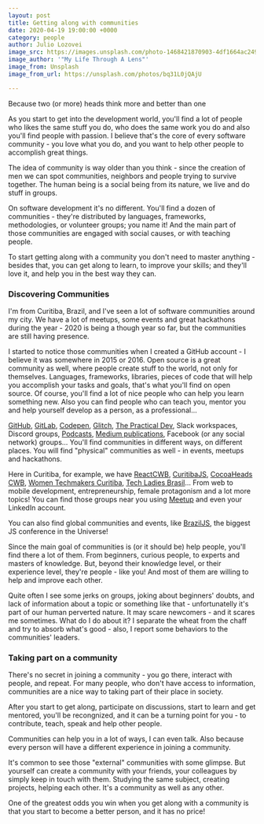 ```yaml
---
layout: post
title: Getting along with communities
date: 2020-04-19 19:00:00 +0000
category: people
author: Julio Lozovei
image_src: https://images.unsplash.com/photo-1468421870903-4df1664ac249?ixlib=rb-1.2.1&auto=format&fit=crop&w=3052&q=80
image_author: '"My Life Through A Lens"'
image_from: Unsplash
image_from_url: https://unsplash.com/photos/bq31L0jQAjU

---
```

Because two (or more) heads think more and better than one
<!--more-->
As you start to get into the development world, you'll find a lot of people who likes the same stuff you do, who does the same work you do and also you'll find people with passion. I believe that's the core of every software community - you love what you do, and you want to help other people to accomplish great things.

The idea of community is way older than you think - since the creation of men we can spot communities, neighbors and people trying to survive together. The human being is a social being from its nature, we live and do stuff in groups.

On software development it's no different. You'll find a dozen of communities - they're distributed by languages, frameworks, methodologies, or volunteer groups; you name it! And the main part of those communities are engaged with social causes, or with teaching people.

To start getting along with a community you don't need to master anything - besides that, you can get along to learn, to improve your skills; and they'll love it, and help you in the best way they can.

### Discovering Communities
I'm from Curitiba, Brazil, and I've seen a lot of software communities around my city. We have a lot of meetups, some events and great hackathons during the year - 2020 is being a though year so far, but the communities are still having presence.

I started to notice those communities when I created a GitHub account - I believe it was somewhere in 2015 or 2016. Open source is a great community as well, where people create stuff to the world, not only for themselves. Languages, frameworks, libraries, pieces of code that will help you accomplish your tasks and goals, that's what you'll find on open source. Of course, you'll find a lot of nice people who can help you learn something new. Also you can find people who can teach you, mentor you and help yourself develop as a person, as a professional...

[GitHub](https://github.com/explore), [GitLab](https://gitlab.com/explore), [Codepen](https://blog.codepen.io/), [Glitch](https://support.glitch.com/), [The Practical Dev](https://dev.to/), Slack workspaces, Discord groups, [Podcasts](https://www.reddit.com/r/learnprogramming/comments/8ievpz/good_programming_podcasts_on_spotify/), [Medium publications](https://medium.com/tag/software-development), Facebook (or any social network) groups... You'll find communities in different ways, on different places. You will find "physical" communities as well - in events, meetups and hackathons. 

Here in Curitiba, for example, we have [ReactCWB](https://www.meetup.com/pt-BR/ReactJS-CWB/), [CuritibaJS](https://www.meetup.com/pt-BR/curitibajs/), [CocoaHeads CWB](https://www.meetup.com/pt-BR/CocoaHeads-CWB/), [Women Techmakers Curitiba](https://www.meetup.com/pt-BR/Women-Techmakers-Curitiba/), [Tech Ladies Brasil](https://pt.linkedin.com/company/tech-ladies-brasil)... From web to mobile development, entrepreneurship, female protagonism and a lot more topics! You can find those groups near you using [Meetup](https://meetup.com) and even your LinkedIn account.

You can also find global communities and events, like [BrazilJS](https://braziljs.org/por-que-devo-ir-braziljs/), the biggest JS conference in the Universe!

Since the main goal of communities is (or it should be) help people, you'll find there a lot of them. From beginners, curious people, to experts and masters of knowledge. But, beyond their knowledge level, or their experience level, they're people - like you! And most of them are willing to help and improve each other.

Quite often I see some jerks on groups, joking about beginners' doubts, and lack of information about a topic or something like that - unfortunatelly it's part of our human perverted nature. It may scare newcomers - and it scares me sometimes. What do I do about it? I separate the wheat from the chaff and try to absorb what's good - also, I report some behaviors to the communities' leaders.


### Taking part on a community
There's no secret in joining a community - you go there, interact with people, and repeat. For many people, who don't have access to information, communities are a nice way to taking part of their place in society.

After you start to get along, participate on discussions, start to learn and get mentored, you'll be recongnized, and it can be a turning point for you - to contribute, teach, speak and help other people.

Communities can help you in a lot of ways, I can even talk. Also because every person will have a different experience in joining a community.

It's common to see those "external" communities with some glimpse. But yourself can create a community with your friends, your colleagues by simply keep in touch with them. Studying the same subject, creating projects, helping each other. It's a community as well as any other.

One of the greatest odds you win when you get along with a community is that you start to become a better person, and it has no price!
